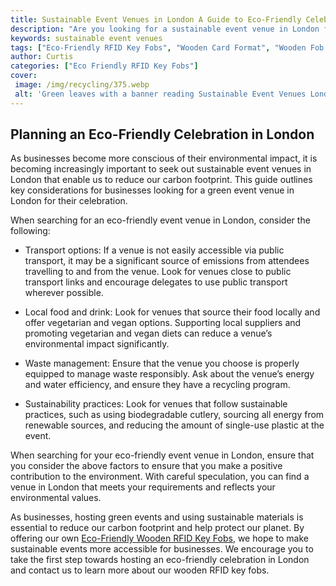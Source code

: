 ```yaml
---
title: Sustainable Event Venues in London A Guide to Eco-Friendly Celebrations
description: "Are you looking for a sustainable event venue in London for your next celebration This guide provides an overview of eco-friendly options for any event from meetings to weddings Learn how to make your event more sustainable now"
keywords: sustainable event venues
tags: ["Eco-Friendly RFID Key Fobs", "Wooden Card Format", "Wooden Fob Format", "Event Venues"]
author: Curtis
categories: ["Eco Friendly RFID Key Fobs"]
cover: 
 image: /img/recycling/375.webp
 alt: 'Green leaves with a banner reading Sustainable Event Venues London'
---
```

## Planning an Eco-Friendly Celebration in London

As businesses become more conscious of their environmental impact, it is becoming increasingly important to seek out sustainable event venues in London that enable us to reduce our carbon footprint. This guide outlines key considerations for businesses looking for a green event venue in London for their celebration.

When searching for an eco-friendly event venue in London, consider the following:

* Transport options: If a venue is not easily accessible via public transport, it may be a significant source of emissions from attendees travelling to and from the venue. Look for venues close to public transport links and encourage delegates to use public transport wherever possible.

* Local food and drink: Look for venues that source their food locally and offer vegetarian and vegan options. Supporting local suppliers and promoting vegetarian and vegan diets can reduce a venue’s environmental impact significantly.

* Waste management: Ensure that the venue you choose is properly equipped to manage waste responsibly. Ask about the venue’s energy and water efficiency, and ensure they have a recycling program.

* Sustainability practices: Look for venues that follow sustainable practices, such as using biodegradable cutlery, sourcing all energy from renewable sources, and reducing the amount of single-use plastic at the event.

When searching for your eco-friendly event venue in London, ensure that you consider the above factors to ensure that you make a positive contribution to the environment. With careful speculation, you can find a venue in London that meets your requirements and reflects your environmental values.

As businesses, hosting green events and using sustainable materials is essential to reduce our carbon footprint and help protect our planet. By offering our own [Eco-Friendly Wooden RFID Key Fobs](/eco-friendly-rfid-key-fobs), we hope to make sustainable events more accessible for businesses. We encourage you to take the first step towards hosting an eco-friendly celebration in London and contact us to learn more about our wooden RFID key fobs.
